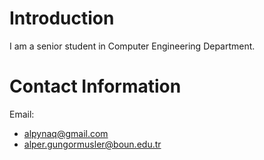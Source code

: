 # Introduction #

I am a senior student in Computer Engineering Department.


# Contact Information #

Email:
  * alpynaq@gmail.com
  * alper.gungormusler@boun.edu.tr